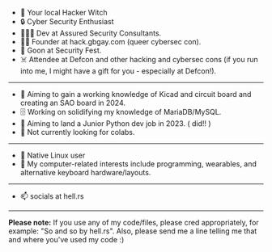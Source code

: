 - 🔮 Your local Hacker Witch 
- 🔒 Cyber Security Enthusiast
- 👩🏻‍💻 Dev at Assured Security Consultants.
- 🏳️‍🌈 Founder at hack.gbgay.com (queer cybersec con).
- 🤖 Goon at Security Fest.
- ☠️ Attendee at Defcon and other hacking and cybersec cons (if you run into me, I might have a gift for you - especially at Defcon!).

--------

- 🔬 Aiming to gain a working knowledge of Kicad and circuit board and creating an SAO board in 2024.
- 🗄️ Working on solidifying my knowledge of MariaDB/MySQL.
- 🌱 Aiming to land a Junior Python dev job in 2023. ( did!! )
- 💞️ Not currently looking for colabs. 

--------

- 🐧 Native Linux user
- 👾 My computer-related interests include programming, wearables, and alternative keyboard hardware/layouts.

--------

- 📫 socials at hell.rs

--------

**Please note:** If you use any of my code/files, please cred appropriately, for example: "So and so by hell.rs". Also, please send me a line telling me that and where you've used my code :) 

<!---
helldotrs/helldotrs is a ✨ special ✨ repository because its 'README.md' (this file) appears on your GitHub profile.
You can click the Preview link to take a look at your changes.
--->
<!--
aabbcc:61a60170273e74a5be90355ffe8e86ad
for hgc hash chal-->
